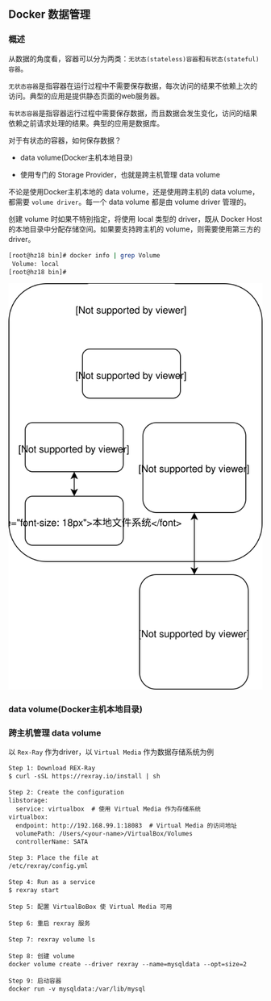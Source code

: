 ## Docker 数据管理

### 概述

从数据的角度看，容器可以分为两类：`无状态(stateless)容器`和`有状态(stateful)容器`。

`无状态容器`是指容器在运行过程中不需要保存数据，每次访问的结果不依赖上次的访问。典型的应用是提供静态页面的web服务器。

`有状态容器`是指容器运行过程中需要保存数据，而且数据会发生变化，访问的结果依赖之前请求处理的结果。典型的应用是数据库。

对于有状态的容器，如何保存数据？

* data volume(Docker主机本地目录)

* 使用专门的 Storage Provider，也就是跨主机管理 data volume

不论是使用Docker主机本地的 data volume，还是使用跨主机的 data volume，都需要 `volume driver`。每一个 data volume 都是由 volume driver 管理的。

创建 volume 时如果不特别指定，将使用 local 类型的 driver，既从 Docker Host的本地目录中分配存储空间。如果要支持跨主机的 volume，则需要使用第三方的 driver。

```bash
[root@hz18 bin]# docker info | grep Volume
 Volume: local
[root@hz18 bin]#
```

![](./data_manager.svg)


### data volume(Docker主机本地目录)


### 跨主机管理 data volume

以 `Rex-Ray` 作为driver，以 `Virtual Media` 作为数据存储系统为例

```
Step 1: Download REX-Ray
$ curl -sSL https://rexray.io/install | sh

Step 2: Create the configuration
libstorage:
  service: virtualbox  # 使用 Virtual Media 作为存储系统
virtualbox:
  endpoint: http://192.168.99.1:18083  # Virtual Media 的访问地址
  volumePath: /Users/<your-name>/VirtualBox/Volumes
  controllerName: SATA

Step 3: Place the file at
/etc/rexray/config.yml

Step 4: Run as a service
$ rexray start

Step 5: 配置 VirtualBoBox 使 Virtual Media 可用

Step 6: 重启 rexray 服务

Step 7: rexray volume ls

Step 8: 创建 volume
docker volume create --driver rexray --name=mysqldata --opt=size=2

Step 9: 启动容器
docker run -v mysqldata:/var/lib/mysql

```

